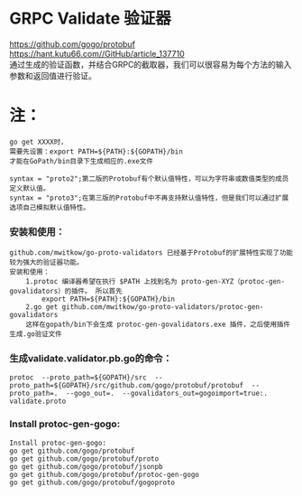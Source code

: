 # GRPC Validate 验证器
https://github.com/gogo/protobuf<br>
https://hant.kutu66.com//GitHub/article_137710<br>
通过生成的验证函数，并结合GRPC的截取器，我们可以很容易为每个方法的输入参数和返回值进行验证。<br>

# 注：
```text
go get XXXX时，
需要先设置：export PATH=${PATH}:${GOPATH}/bin
才能在GoPath/bin目录下生成相应的.exe文件
```

```text
syntax = "proto2";第二版的Protobuf有个默认值特性，可以为字符串或数值类型的成员定义默认值。
syntax = "proto3";在第三版的Protobuf中不再支持默认值特性，但是我们可以通过扩展选项自己模拟默认值特性。
```
### 安装和使用：
```text
github.com/mwitkow/go-proto-validators 已经基于Protobuf的扩展特性实现了功能较为强大的验证器功能。
安装和使用：
    1.protoc 编译器希望在执行 $PATH 上找到名为 proto-gen-XYZ（protoc-gen-govalidators）的插件。 所以首先
        export PATH=${PATH}:${GOPATH}/bin
    2.go get github.com/mwitkow/go-proto-validators/protoc-gen-govalidators
    这样在gopath/bin下会生成 protoc-gen-govalidators.exe 插件，之后使用插件生成.go验证文件
```
### 生成validate.validator.pb.go的命令：
```text
protoc  --proto_path=${GOPATH}/src  --proto_path=${GOPATH}/src/github.com/gogo/protobuf/protobuf  --proto_path=.  --gogo_out=.  --govalidators_out=gogoimport=true:.  validate.proto
```
### Install protoc-gen-gogo:
```text
Install protoc-gen-gogo:
go get github.com/gogo/protobuf
go get github.com/gogo/protobuf/proto
go get github.com/gogo/protobuf/jsonpb
go get github.com/gogo/protobuf/protoc-gen-gogo
go get github.com/gogo/protobuf/gogoproto
```

